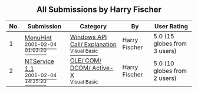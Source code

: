 ﻿<div align="center">

## All Submissions by Harry Fischer

</div>

No.  | Submission | Category | By   | User Rating
---- | ---------- | -------- | ---- | -----------
1 | [MenuHint<br /><sup>2001-02-04 01:03:20</sup>](https://github.com/Planet-Source-Code/harry-fischer-menuhint__1-14983) | [Windows API Call/ Explanation<br /><sup>Visual Basic</sup>](../ByCategory/windows-api-call-explanation__1-39.md) | Harry Fischer | 5.0 (15 globes from 3 users)
2 | [NTService 1\.1<br /><sup>2001-02-04 14:35:20</sup>](https://github.com/Planet-Source-Code/harry-fischer-ntservice-1-1__1-15039) | [OLE/ COM/ DCOM/ Active\-X<br /><sup>Visual Basic</sup>](../ByCategory/ole-com-dcom-active-x__1-29.md) | Harry Fischer | 5.0 (10 globes from 2 users)
